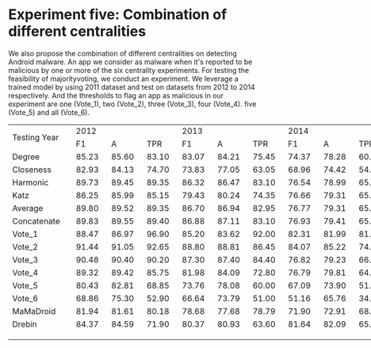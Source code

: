 # Experiment five: Combination of different centralities

We also propose the combination of different
centralities on detecting Android malware. An app we consider as malware
when it's reported to be malicious by one or more of the six
centrality experiments. For testing the feasibility of majorityvoting,
we conduct an experiment. We leverage a trained model by using 2011 dataset
and test on datasets from 2012 to 2014 respectively. And the
thresholds to flag an app as malicious in our experiment are
one (Vote_1), two (Vote_2), three (Vote_3), four (Vote_4). five
(Vote_5) and all (Vote_6).

<table border=0 cellpadding=0 cellspacing=0 width=770 style='border-collapse:
 collapse;table-layout:fixed;width:578pt'>
 <col width=122 style='mso-width-source:userset;mso-width-alt:3904;width:92pt'>
 <col width=72 span=9 style='width:54pt'>
 <tr class=xl67 height=18 style='height:13.5pt'>
  <td rowspan=2 height=36 class=xl65 width=122 style='height:27.0pt;width:92pt'>Testing
  Year</td>
  <td colspan=3 class=xl66 width=216 style='width:162pt'>2012</td>
  <td colspan=3 class=xl66 width=216 style='width:162pt'>2013</td>
  <td colspan=3 class=xl66 width=216 style='width:162pt'>2014</td>
 </tr>
 <tr class=xl67 height=18 style='height:13.5pt'>
  <td height=18 class=xl66 style='height:13.5pt'>F1</td>
  <td class=xl66>A</td>
  <td class=xl66>TPR</td>
  <td class=xl66>F1</td>
  <td class=xl66>A</td>
  <td class=xl66>TPR</td>
  <td class=xl66>F1</td>
  <td class=xl66>A</td>
  <td class=xl66>TPR</td>
 </tr>
 <tr class=xl67 height=18 style='height:13.5pt'>
  <td height=18 class=xl66 style='height:13.5pt'>Degree</td>
  <td class=xl68>85.23 </td>
  <td class=xl68>85.60 </td>
  <td class=xl68>83.10 </td>
  <td class=xl68>83.07 </td>
  <td class=xl68>84.21 </td>
  <td class=xl68>75.45 </td>
  <td class=xl68>74.37 </td>
  <td class=xl68>78.28 </td>
  <td class=xl68>60.54 </td>
 </tr>
 <tr class=xl67 height=18 style='height:13.5pt'>
  <td height=18 class=xl66 style='height:13.5pt'>Closeness</td>
  <td class=xl68>82.93 </td>
  <td class=xl68>84.13 </td>
  <td class=xl68>74.70 </td>
  <td class=xl68>73.83 </td>
  <td class=xl68>77.05 </td>
  <td class=xl68>63.05 </td>
  <td class=xl68>68.96 </td>
  <td class=xl68>74.42 </td>
  <td class=xl68>54.59 </td>
 </tr>
 <tr class=xl67 height=18 style='height:13.5pt'>
  <td height=18 class=xl66 style='height:13.5pt'>Harmonic</td>
  <td class=xl68>89.73 </td>
  <td class=xl68>89.45 </td>
  <td class=xl68>89.35 </td>
  <td class=xl68>86.32 </td>
  <td class=xl68>86.47 </td>
  <td class=xl68>83.10 </td>
  <td class=xl68>76.54 </td>
  <td class=xl68>78.99 </td>
  <td class=xl68>65.84 </td>
 </tr>
 <tr class=xl67 height=18 style='height:13.5pt'>
  <td height=18 class=xl66 style='height:13.5pt'>Katz</td>
  <td class=xl68>86.25 </td>
  <td class=xl68>85.99 </td>
  <td class=xl68>85.15 </td>
  <td class=xl68>79.43 </td>
  <td class=xl68>80.24 </td>
  <td class=xl68>74.35 </td>
  <td class=xl68>76.66 </td>
  <td class=xl68>79.31 </td>
  <td class=xl68>65.29 </td>
 </tr>
 <tr class=xl67 height=18 style='height:13.5pt'>
  <td height=18 class=xl66 style='height:13.5pt'>Average</td>
  <td class=xl68>89.80 </td>
  <td class=xl68>89.52 </td>
  <td class=xl68>89.35 </td>
  <td class=xl68>86.70 </td>
  <td class=xl68>86.94 </td>
  <td class=xl68>82.95 </td>
  <td class=xl68>76.77 </td>
  <td class=xl68>79.31 </td>
  <td class=xl68>65.69 </td>
 </tr>
 <tr class=xl67 height=18 style='height:13.5pt'>
  <td height=18 class=xl66 style='height:13.5pt'>Concatenate</td>
  <td class=xl68>89.83 </td>
  <td class=xl68>89.55 </td>
  <td class=xl68>89.40 </td>
  <td class=xl68>86.88 </td>
  <td class=xl68>87.11 </td>
  <td class=xl68>83.10 </td>
  <td class=xl68>76.93 </td>
  <td class=xl68>79.41 </td>
  <td class=xl68>65.94 </td>
 </tr>
 <tr class=xl67 height=18 style='height:13.5pt'>
  <td height=18 class=xl66 style='height:13.5pt'>Vote_1</td>
  <td class=xl68>88.47 </td>
  <td class=xl68>86.97 </td>
  <td class=xl68>96.90 </td>
  <td class=xl68>85.20 </td>
  <td class=xl68>83.62 </td>
  <td class=xl68>92.00 </td>
  <td class=xl68>82.31 </td>
  <td class=xl68>81.99 </td>
  <td class=xl68>81.99 </td>
 </tr>
 <tr class=xl67 height=18 style='height:13.5pt'>
  <td height=18 class=xl66 style='height:13.5pt'>Vote_2</td>
  <td class=xl68>91.44 </td>
  <td class=xl68>91.05 </td>
  <td class=xl68>92.65 </td>
  <td class=xl68>88.80 </td>
  <td class=xl68>88.81 </td>
  <td class=xl68>86.45 </td>
  <td class=xl68>84.07 </td>
  <td class=xl68>85.22 </td>
  <td class=xl68>74.97 </td>
 </tr>
 <tr class=xl67 height=18 style='height:13.5pt'>
  <td height=18 class=xl66 style='height:13.5pt'>Vote_3</td>
  <td class=xl68>90.48 </td>
  <td class=xl68>90.40 </td>
  <td class=xl68>90.20 </td>
  <td class=xl68>87.30 </td>
  <td class=xl68>87.40 </td>
  <td class=xl68>84.40 </td>
  <td class=xl68>76.82 </td>
  <td class=xl68>79.23 </td>
  <td class=xl68>66.15 </td>
 </tr>
 <tr class=xl67 height=18 style='height:13.5pt'>
  <td height=18 class=xl66 style='height:13.5pt'>Vote_4</td>
  <td class=xl68>89.32 </td>
  <td class=xl68>89.42 </td>
  <td class=xl68>85.75 </td>
  <td class=xl68>81.98 </td>
  <td class=xl68>84.09 </td>
  <td class=xl68>72.80 </td>
  <td class=xl68>76.79 </td>
  <td class=xl68>79.81 </td>
  <td class=xl68>64.18 </td>
 </tr>
 <tr class=xl67 height=18 style='height:13.5pt'>
  <td height=18 class=xl66 style='height:13.5pt'>Vote_5</td>
  <td class=xl68>80.43 </td>
  <td class=xl68>82.81 </td>
  <td class=xl68>68.85 </td>
  <td class=xl68>73.76 </td>
  <td class=xl68>78.08 </td>
  <td class=xl68>60.00 </td>
  <td class=xl68>67.09 </td>
  <td class=xl68>73.90 </td>
  <td class=xl68>51.11 </td>
 </tr>
 <tr class=xl67 height=18 style='height:13.5pt'>
  <td height=18 class=xl66 style='height:13.5pt'>Vote_6</td>
  <td class=xl68>68.86 </td>
  <td class=xl68>75.30 </td>
  <td class=xl68>52.90 </td>
  <td class=xl68>66.64 </td>
  <td class=xl68>73.79 </td>
  <td class=xl68>51.00 </td>
  <td class=xl68>51.16 </td>
  <td class=xl68>65.76 </td>
  <td class=xl68>34.46 </td>
 </tr>
 <tr class=xl67 height=18 style='height:13.5pt'>
  <td height=18 class=xl66 style='height:13.5pt'>MaMaDroid</td>
  <td class=xl68>81.94 </td>
  <td class=xl68>81.61 </td>
  <td class=xl68>80.18 </td>
  <td class=xl68>78.68 </td>
  <td class=xl68>77.68 </td>
  <td class=xl68>78.79 </td>
  <td class=xl68>71.90 </td>
  <td class=xl68>72.91 </td>
  <td class=xl68>68.33 </td>
 </tr>
 <tr class=xl67 height=18 style='height:13.5pt'>
  <td height=18 class=xl66 style='height:13.5pt'>Drebin</td>
  <td class=xl68>84.37 </td>
  <td class=xl68>84.59 </td>
  <td class=xl68>71.90 </td>
  <td class=xl68>80.37 </td>
  <td class=xl68>80.93 </td>
  <td class=xl68>63.60 </td>
  <td class=xl68>81.64 </td>
  <td class=xl68>82.09 </td>
  <td class=xl68>65.69 </td>
 </tr>
 <tr height=18 style='height:13.5pt'>
  <td height=18 style='height:13.5pt'></td>
  <td></td>
  <td></td>
  <td></td>
  <td></td>
  <td></td>
  <td></td>
  <td></td>
  <td></td>
  <td></td>
 </tr>
 <![if supportMisalignedColumns]>
 <tr height=0 style='display:none'>
  <td width=122 style='width:92pt'></td>
  <td width=72 style='width:54pt'></td>
  <td width=72 style='width:54pt'></td>
  <td width=72 style='width:54pt'></td>
  <td width=72 style='width:54pt'></td>
  <td width=72 style='width:54pt'></td>
  <td width=72 style='width:54pt'></td>
  <td width=72 style='width:54pt'></td>
  <td width=72 style='width:54pt'></td>
  <td width=72 style='width:54pt'></td>
 </tr>
 <![endif]>
</table>
